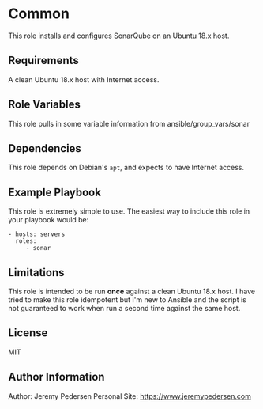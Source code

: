 Common
=========

This role installs and configures SonarQube on an Ubuntu 18.x host.

Requirements
------------

A clean Ubuntu 18.x host with Internet access.

Role Variables
--------------

This role pulls in some variable information from ansible/group_vars/sonar

Dependencies
------------

This role depends on Debian's `apt`, and expects to have Internet access.

Example Playbook
----------------

This role is extremely simple to use. The easiest way to include this role in your playbook would be:

    - hosts: servers
      roles:
         - sonar

Limitations
-----------

This role is intended to be run **once** against a clean Ubuntu 18.x host. I have tried to make this role idempotent but I'm new to Ansible and the script is not guaranteed to work when run a second time against the same host.

License
-------

MIT

Author Information
------------------

Author: Jeremy Pedersen
Personal Site: https://www.jeremypedersen.com
